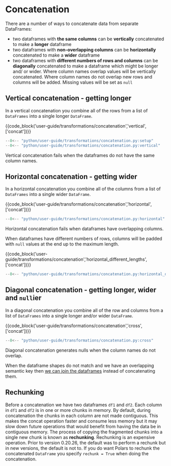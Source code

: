 # Concatenation

There are a number of ways to concatenate data from separate DataFrames:

- two dataframes with **the same columns** can be **vertically** concatenated to make a **longer** dataframe
- two dataframes with **non-overlapping columns** can be **horizontally** concatenated to make a **wider** dataframe
- two dataframes with **different numbers of rows and columns** can be **diagonally** concatenated to make a dataframe which might be longer and/ or wider. Where column names overlap values will be vertically concatenated. Where column names do not overlap new rows and columns will be added. Missing values will be set as `null`

## Vertical concatenation - getting longer

In a vertical concatenation you combine all of the rows from a list of `DataFrames` into a single longer `DataFrame`.

{{code_block('user-guide/transformations/concatenation','vertical',['concat'])}}

```python exec="on" result="text" session="user-guide/transformations/concatenation"
--8<-- "python/user-guide/transformations/concatenation.py:setup"
--8<-- "python/user-guide/transformations/concatenation.py:vertical"
```

Vertical concatenation fails when the dataframes do not have the same column names.

## Horizontal concatenation - getting wider

In a horizontal concatenation you combine all of the columns from a list of `DataFrames` into a single wider `DataFrame`.

{{code_block('user-guide/transformations/concatenation','horizontal',['concat'])}}

```python exec="on" result="text" session="user-guide/transformations/concatenation"
--8<-- "python/user-guide/transformations/concatenation.py:horizontal"
```

Horizontal concatenation fails when dataframes have overlapping columns.

When dataframes have different numbers of rows,
columns will be padded with `null` values at the end up to the maximum length.

{{code_block('user-guide/transformations/concatenation','horizontal_different_lengths',['concat'])}}

```python exec="on" result="text" session="user-guide/transformations/concatenation"
--8<-- "python/user-guide/transformations/concatenation.py:horizontal_different_lengths"
```

## Diagonal concatenation - getting longer, wider and `null`ier

In a diagonal concatenation you combine all of the row and columns from a list of `DataFrames` into a single longer and/or wider `DataFrame`.

{{code_block('user-guide/transformations/concatenation','cross',['concat'])}}

```python exec="on" result="text" session="user-guide/transformations/concatenation"
--8<-- "python/user-guide/transformations/concatenation.py:cross"
```

Diagonal concatenation generates nulls when the column names do not overlap.

When the dataframe shapes do not match and we have an overlapping semantic key then [we can join the dataframes](joins.md) instead of concatenating them.

## Rechunking

Before a concatenation we have two dataframes `df1` and `df2`. Each column in `df1` and `df2` is in one or more chunks in memory. By default, during concatenation the chunks in each column are not made contiguous. This makes the concat operation faster and consume less memory but it may slow down future operations that would benefit from having the data be in contiguous memory. The process of copying the fragmented chunks into a single new chunk is known as **rechunking**. Rechunking is an expensive operation. Prior to version 0.20.26, the default was to perform a rechunk but in new versions, the default is not to.
If you do want Polars to rechunk the concatenated `DataFrame` you specify `rechunk = True` when doing the concatenation.
